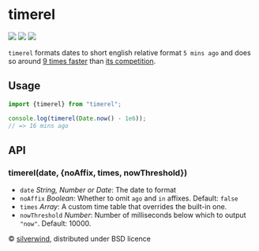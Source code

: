 # timerel
[![](https://img.shields.io/npm/v/timerel.svg?style=flat)](https://www.npmjs.org/package/timerel) [![](https://img.shields.io/npm/dm/timerel.svg)](https://www.npmjs.org/package/timerel) [![](https://img.shields.io/bundlephobia/minzip/timerel.svg)](https://bundlephobia.com/package/timerel)

`timerel` formats dates to short english relative format `5 mins ago` and does so around [9 times faster](./bench.js) than [its competition](https://github.com/hustcc/timeago.js).

## Usage

```js
import {timerel} from "timerel";

console.log(timerel(Date.now() - 1e6));
// => 16 mins ago
```

## API
### timerel(date, {noAffix, times, nowThreshold})

- `date` *String, Number or Date*: The date to format
- `noAffix` *Boolean*: Whether to omit `ago` and `in` affixes. Default: `false`
- `times` *Array*: A custom time table that overrides the built-in one.
- `nowThreshold` *Number*: Number of milliseconds below which to output `"now"`. Default: 10000.

© [silverwind](https://github.com/silverwind), distributed under BSD licence
